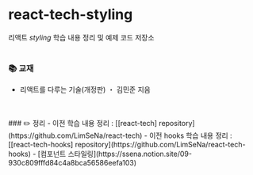 # react-tech-styling
리액트 *styling* 학습 내용 정리 및 예제 코드 저장소
<br>
<br>
### 📚 교재
- 리액트를 다루는 기술(개정판) ・ 김민준 지음
<br>
<br>
### ✏️ 정리
- 이전 학습 내용 정리 : [[react-tech] repository](https://github.com/LimSeNa/react-tech)
- 이전 hooks 학습 내용 정리 : [[react-tech-hooks] repository](https://github.com/LimSeNa/react-tech-hooks)
- [컴포넌트 스타일링](https://ssena.notion.site/09-930c809fffd84c4a8bca56586eefa103) 
